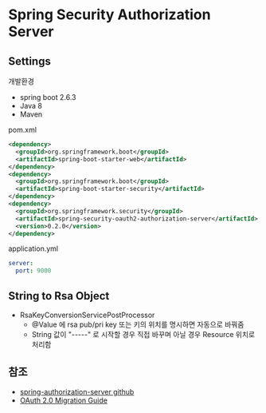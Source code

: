# Spring Security Authorization Server

## Settings
개발환경
- spring boot 2.6.3
- Java 8
- Maven

pom.xml
```xml
<dependency>
  <groupId>org.springframework.boot</groupId>
  <artifactId>spring-boot-starter-web</artifactId>
</dependency>
<dependency>
  <groupId>org.springframework.boot</groupId>
  <artifactId>spring-boot-starter-security</artifactId>
</dependency>
<dependency>
  <groupId>org.springframework.security</groupId>
  <artifactId>spring-security-oauth2-authorization-server</artifactId>
  <version>0.2.0</version>
</dependency>
```

application.yml
```yaml
server:
  port: 9000
```

## String to Rsa Object
- RsaKeyConversionServicePostProcessor
  - @Value 에 rsa pub/pri key 또는 키의 위치를 명시하면 자동으로 바꿔줌
  - String 값이 "-----" 로 시작할 경우 직접 바꾸며 아닐 경우 Resource 위치로 처리함 
  
## 참조
- [spring-authorization-server github](https://github.com/spring-projects/spring-authorization-server)
- [OAuth 2.0 Migration Guide](https://github.com/spring-projects/spring-security/wiki/OAuth-2.0-Migration-Guide)

